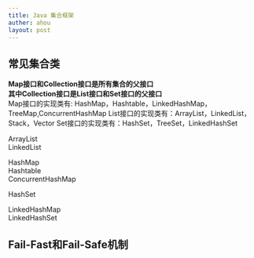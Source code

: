 ```yaml
---
title: Java 集合框架
auther: ahou
layout: post
---
```

## 常见集合类
**Map接口和Collection接口是所有集合的父接口  
其中Collection接口是List接口和Set接口的父接口**  
Map接口的实现类有: HashMap，Hashtable，LinkedHashMap，TreeMap,ConcurrentHashMap
List接口的实现类有：ArrayList，LinkedList，Stack，Vector
Set接口的实现类有：HashSet，TreeSet，LinkedHashSet


ArrayList  
LinkedList  

HashMap  
Hashtable  
ConcurrentHashMap  

HashSet  

LinkedHashMap  
LinkedHashSet  

## Fail-Fast和Fail-Safe机制